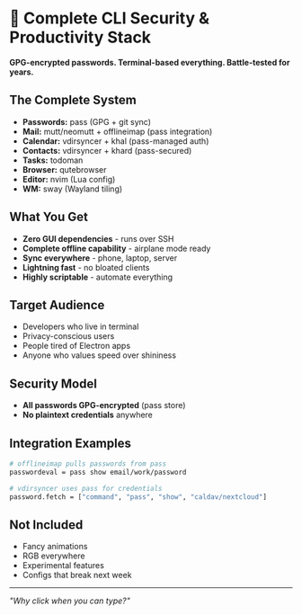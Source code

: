# 🔐 Complete CLI Security & Productivity Stack

**GPG-encrypted passwords. Terminal-based everything. Battle-tested for years.**

## The Complete System
- **Passwords:** pass (GPG + git sync)
- **Mail:** mutt/neomutt + offlineimap (pass integration)
- **Calendar:** vdirsyncer + khal (pass-managed auth)  
- **Contacts:** vdirsyncer + khard (pass-secured)
- **Tasks:** todoman
- **Browser:** qutebrowser
- **Editor:** nvim (Lua config)
- **WM:** sway (Wayland tiling)

## What You Get
- **Zero GUI dependencies** - runs over SSH  
- **Complete offline capability** - airplane mode ready  
- **Sync everywhere** - phone, laptop, server  
- **Lightning fast** - no bloated clients  
- **Highly scriptable** - automate everything  

## Target Audience
- Developers who live in terminal
- Privacy-conscious users  
- People tired of Electron apps
- Anyone who values speed over shininess

## Security Model
- **All passwords GPG-encrypted** (pass store)  
- **No plaintext credentials** anywhere  

## Integration Examples
```bash
# offlineimap pulls passwords from pass
passwordeval = pass show email/work/password

# vdirsyncer uses pass for credentials  
password.fetch = ["command", "pass", "show", "caldav/nextcloud"]
```

## Not Included
- Fancy animations
- RGB everywhere  
- Experimental features
- Configs that break next week

---
*"Why click when you can type?"*

